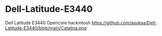 # Dell-Latitude-E3440
Dell Latitude E3440 Opencore hackintosh
https://github.com/asukaa/Dell-Latitude-E3440/blob/main/Catalina.png

